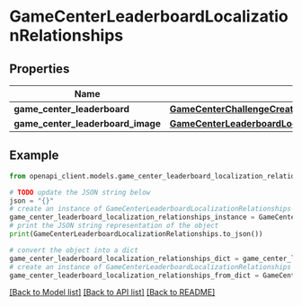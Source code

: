 # GameCenterLeaderboardLocalizationRelationships


## Properties

Name | Type | Description | Notes
------------ | ------------- | ------------- | -------------
**game_center_leaderboard** | [**GameCenterChallengeCreateRequestDataRelationshipsLeaderboard**](GameCenterChallengeCreateRequestDataRelationshipsLeaderboard.md) |  | [optional] 
**game_center_leaderboard_image** | [**GameCenterLeaderboardLocalizationRelationshipsGameCenterLeaderboardImage**](GameCenterLeaderboardLocalizationRelationshipsGameCenterLeaderboardImage.md) |  | [optional] 

## Example

```python
from openapi_client.models.game_center_leaderboard_localization_relationships import GameCenterLeaderboardLocalizationRelationships

# TODO update the JSON string below
json = "{}"
# create an instance of GameCenterLeaderboardLocalizationRelationships from a JSON string
game_center_leaderboard_localization_relationships_instance = GameCenterLeaderboardLocalizationRelationships.from_json(json)
# print the JSON string representation of the object
print(GameCenterLeaderboardLocalizationRelationships.to_json())

# convert the object into a dict
game_center_leaderboard_localization_relationships_dict = game_center_leaderboard_localization_relationships_instance.to_dict()
# create an instance of GameCenterLeaderboardLocalizationRelationships from a dict
game_center_leaderboard_localization_relationships_from_dict = GameCenterLeaderboardLocalizationRelationships.from_dict(game_center_leaderboard_localization_relationships_dict)
```
[[Back to Model list]](../README.md#documentation-for-models) [[Back to API list]](../README.md#documentation-for-api-endpoints) [[Back to README]](../README.md)


